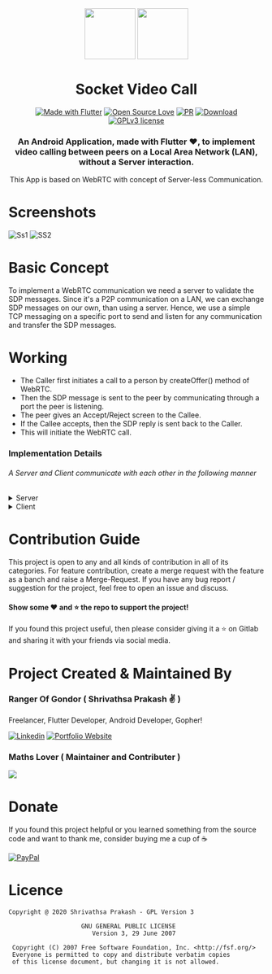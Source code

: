 <div align="center">
   <img src= "https://gitlab.com/rangerofgondor/video-call/-/raw/master/assets/Icon Black.png" height=100> 
   <img src= https://gitlab.com/rangerofgondor/video-call/-/raw/master/assets/Logo.png height=100>

# Socket Video Call

[![Made with Flutter][flutterdart]][flutter] [![Open Source Love][opensource]]() [![PR][PRs]]() [![Download][Download]][Download-Link] [![GPLv3 license][GPLv3]][License]

### An Android Application, made with Flutter :heart:, to implement video calling between peers on a Local Area Network (LAN), without a Server interaction.
This App is based on WebRTC with concept of Server-less Communication.

</div>

# Screenshots

![Ss1][SS1]
![SS2][SS2]

# Basic Concept

To implement a WebRTC communication we need a server to validate the SDP messages.
Since it's a P2P communication on a LAN, we can exchange SDP messages on our own, than using a server.
Hence, we use a simple TCP messaging on a specific port to send and listen for any communication and transfer the SDP messages.

# Working

- The Caller first initiates a call to a person by createOffer() method of WebRTC.
- Then the SDP message is sent to the peer by communicating through a port the peer is listening.
- The peer gives an Accept/Reject screen to the Callee.
- If the Callee accepts, then the SDP reply is sent back to the Caller.
- This will initiate the WebRTC call.

### Implementation Details

###### A Server and Client communicate with each other in the following manner

<details>
<summary>Server</summary>

#### A Server to listen on a port and handle incoming connections.

###### Steps followed by the server:

1) Initiate a port listen.
2) Send a `HELLO` command with User info (Name) to every incoming connection, wait for a `HELLO` command reply with info (Name).
3) Wait for a `CALL` command reply from client, if it's a scan for available peers, the client might close connection.
4) Next Action:
   - If user is already on a call, send a `BUSY` command and close.
   - Initiate a Incoming call screen to display to the user.
   - If user REJECTs the call, send `REJECT` command, and close.
   - If user ACCEPTs the call, send `ACCEPT` command.
5) Initiate RTC and then wait for the `SDP` command with SDP info from the client.
6) Send user SDP info to client with `SDP` command.
7) Wait for `DONE` command and send `DONE` command and close the connection.

</details>

<details>
    <summary>Client</summary>

#### A Client to initiate a connection on a listening port of the peer.

###### Steps followed by the client:

1) Initiate a connect to the server with the specified port no.
2) Send a `HELLO` command with User info (Name), Wait for a `HELLO` command reply with info (Name).
3) Send a `CALL` command.
4) Wait for a reply command:
   - `BUSY` / `REJECT`  command - inform user and close connection.
   - `ACCEPT` command - continue.
5) Initiate RTC and send the `SDP` command with SDP info.
6) Wait for `SDP` command of server with SDP info.
7) Send the `DONE` command and Wait for `DONE` command from server and close the connection.

</details>

# Contribution Guide

This project is open to any and all kinds of contribution in all of its categories.
For feature contribution, create a merge request with the feature as a banch and raise a Merge-Request.
If you have any bug report / suggestion for the project, feel free to open an issue and discuss.


#### Show some :heart: and :star: the repo to support the project!

If you found this project useful, then please consider giving it a :star: on Gitlab and sharing it with your friends via social media.


# Project Created & Maintained By

### Ranger Of Gondor ( Shrivathsa Prakash ✌ )

Freelancer, Flutter Developer, Android Developer, Gopher!

[![Linkedin][linkedin-badge]][linkedin] [![Portfolio Website][portfolio-badge]][portfolio]

### Maths Lover ( Maintainer and Contributer )

[![][mathslover-badge]][mathslover]

# Donate

If you found this project helpful or you learned something from the source code and want to thank me, consider buying me a cup of :coffee:

[![PayPal][PayPal-badge]][PayPal]

# Licence

```
Copyright @ 2020 Shrivathsa Prakash - GPL Version 3

                    GNU GENERAL PUBLIC LICENSE
                       Version 3, 29 June 2007

 Copyright (C) 2007 Free Software Foundation, Inc. <http://fsf.org/>
 Everyone is permitted to copy and distribute verbatim copies
 of this license document, but changing it is not allowed.

```
[flutter]: https://flutter.dev "Flutter"

[Logo]: https://gitlab.com/rangerofgondor/video-call/-/raw/master/assets/Logo.png
[SS1]: https://gitlab.com/rangerofgondor/video-call/-/raw/master/assets/Screenshots/socket-1.png
[SS2]: https://gitlab.com/rangerofgondor/video-call/-/raw/master/assets/Screenshots/socket-2.png
[Download-Link]: https://gitlab.com/rangerofgondor/video-call/-/raw/master/apks/Socket-Video-Call-v1.5.apk
[License]: https://lbesson.GPLv3-license.org

[flutterdart]: https://img.shields.io/badge/flutter-dart-blue?logo=flutter
[flutterdart]: https://img.shields.io/badge/flutter-dart-blue?logo=flutter
[opensource]: https://badges.frapsoft.com/os/v1/open-source.png?v=103
[PRs]: https://img.shields.io/badge/Contributions-Welcome-pink?logo=gitlab
[Download]: https://img.shields.io/badge/Download-APK-green
[GPLv3]: https://img.shields.io/badge/License-GPL%20v3-orange.svg

[portfolio]: https://rangerofgondor.gitlab.io/profile
[linkedin]: https://linkedin.com/in/shrivathsa-prakash
[PayPal]: https://www.paypal.me/rangerofgondor

[mathslover]: https://gitlab.com/maths_lover/

[linkedin-badge]: https://img.shields.io/badge/Linked-In-blue?logo=linkedin
[portfolio-badge]: https://img.shields.io/badge/Portfolio-Website-blueviolet
[mathslover-badge]: https://img.shields.io/badge/maths-lover-orange?logo=gitlab
[PayPal-badge]: https://img.shields.io/badge/Pay-Pal-blue?logo=paypal

